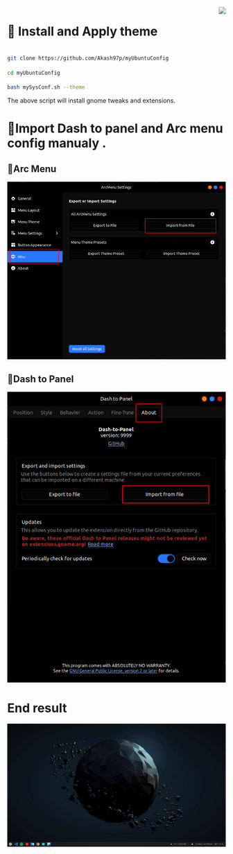 <img align="right" src="https://img.shields.io/badge/bash-informational?style=flat&logo=bash-shelltepad&logoColor=white&color=8424bf">

# 🔹️ Install and Apply theme

```bash

git clone https://github.com/Akash97p/myUbuntuConfig

cd myUbuntuConfig

bash mySysConf.sh --theme

```

The above script will install gnome tweaks and extensions.

# 🔹️Import Dash to panel and Arc menu config manualy .

## 🔸️Arc Menu

<img src ="images/arcimport.png">

## 🔸️Dash to Panel

<img src ="images/dtpimport.png">

# End result

<a href ="https://www.reddit.com/r/Ubuntu/comments/n2zmhx/gnome_fish_byobu_arc_menu_dash_to_panel_a_bunch/">
<img   src="images/out.gif">
</a>
